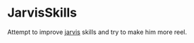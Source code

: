 # JarvisSkills

Attempt to improve [jarvis](https://github.com/alexylem/jarvis.git) skills and try to make him more reel.